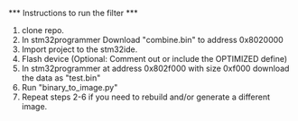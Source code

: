 *** Instructions to run the filter ***
1. clone repo.
2. In stm32programmer Download "combine.bin" to address 0x8020000
3. Import project to the stm32ide.
4. Flash device (Optional: Comment out or include the OPTIMIZED define)
5. In stm32programmer at address 0x802f000 with size 0xf000 download the data as "test.bin"
6. Run "binary_to_image.py"
7. Repeat steps 2-6 if you need to rebuild and/or generate a different image.
